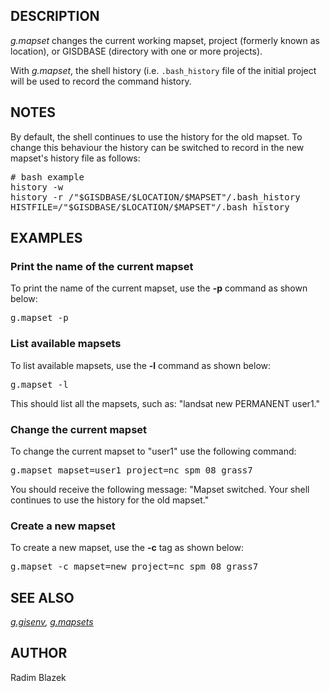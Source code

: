 <h2>DESCRIPTION</h2>

<em>g.mapset</em> changes the current working mapset, project (formerly known
as location), or GISDBASE (directory with one or more projects).

<p>
With <em>g.mapset</em>, the shell history (i.e. <code>.bash_history</code> file
of the initial project will be used to record the command history.

<h2>NOTES</h2>

By default, the shell continues to use the history for the old mapset.
To change this behaviour the history can be switched to record in the new
mapset's history file as follows:

<div class="code"><pre>
# bash example
history -w
history -r /"$GISDBASE/$LOCATION/$MAPSET"/.bash_history
HISTFILE=/"$GISDBASE/$LOCATION/$MAPSET"/.bash_history
</pre></div>

<h2>EXAMPLES</h2>

<h3>Print the name of the current mapset</h3>

To print the name of the current mapset, use the <b>-p</b> command as
shown below:
<div class="code"><pre>
g.mapset -p
</pre></div>

<h3>List available mapsets</h3>
To list available mapsets, use the <b>-l</b> command as shown below:
<div class="code"><pre>
g.mapset -l
</pre></div>

This should list all the mapsets, such as: "landsat new PERMANENT user1."

<h3>Change the current mapset</h3>
To change the current mapset to "user1" use the following command:

<div class="code"><pre>
g.mapset mapset=user1 project=nc_spm_08_grass7
</pre></div>

You should receive the following message: "Mapset switched. Your shell
continues to use the history for the old mapset."

<h3>Create a new mapset</h3>

To create a new mapset, use the <b>-c</b> tag as shown below:
<div class="code"><pre>
g.mapset -c mapset=new project=nc_spm_08_grass7
</pre></div>

<h2>SEE ALSO</h2>

<em>
<a href="g.gisenv.html">g.gisenv</a>,
<a href="g.mapsets.html">g.mapsets</a>
</em>

<h2>AUTHOR</h2>

Radim Blazek
